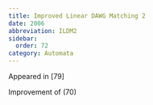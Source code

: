 ```yaml
---
title: Improved Linear DAWG Matching 2
date: 2006
abbreviation: ILDM2
sidebar:
  order: 72
category: Automata
---
```


Appeared in [79]

Improvement of (70)
